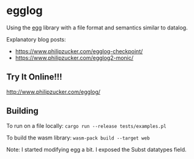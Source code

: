 # egglog

Using the [egg](https://egraphs-good.github.io/) library with a file format and semantics similar to datalog.

Explanatory blog posts: 
- <https://www.philipzucker.com/egglog-checkpoint/>
- <https://www.philipzucker.com/egglog2-monic/>
## Try It Online!!!

<http://www.philipzucker.com/egglog/>

## Building

To run on a file locally:
`cargo run --release tests/examples.pl`

To build the wasm library:
`wasm-pack build --target web`

Note: I started modifying egg a bit. I exposed the Subst datatypes field.